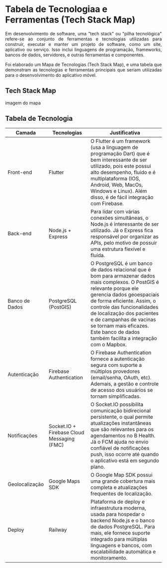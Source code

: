 # Tabela de Tecnologiaa e Ferramentas (Tech Stack Map)

<p align="justify"> Em desenvolvimento de software, uma "tech stack" ou "pilha tecnológica" refere-se ao conjunto de ferramentas e tecnologias utilizadas para construir, executar e manter um projeto de software, como um site, aplicativo ou serviço. Isso inclui linguagens de programação, frameworks, bancos de dados, servidores, e outras ferramentas e componentes.

<p align="justify"> Foi elaborado um Mapa de Tecnologias (Tech Stack Map), e uma tabela que demonstram as tecnologias e ferramentas principais que seriam utilizadas para o desenvolvimento do aplicativo móvel.

## Tech Stack Map
imagem do mapa
## Tabela de Tecnologia

|Camada|Tecnologias|Justificativa|
|-|-|-|
|Front-end|Flutter|O Flutter é um framework (usa a linguagem de programação Dart) que é bem interessante de ser utilizado, pois este possui alto desempenho, fluido e é multiplataforma (IOS, Android, Web, MacOs, Windows e Linux). Além disso, é de fácil integração com Firebase.|
|Back-end|Node.js + Express|Para lidar com várias conexões simultâneas, o Node.js é interessante de ser utilizado. Já o Express fica responsável por organizar as APIs, pelo motivo de possuir uma estrutura flexível e fluída.|
|Banco de Dados|PostgreSQL (PostGIS)|O PostgreSQL é um banco de dados relacional que é bom para armazenar dados mais complexos. O PostGIS é relevante porque ele gerencia dados geoespaciais de forma eficiente. Assim, o controle das funcionalidades de localização dos pacientes e de campanhas de vacinas se tornam mais eficazes. Este banco de dados também facilita a integração com o Mapbox.|
|Autenticação|Firebase Authentication|O Firebase Authentication fornece a autenticação segura com suporte a múltiplos provedores (email/senha, OAuth, etc). Ademais, a gestão e controle de acesso dos usuários se tornam simplificadas.|
|Notificações|Socket.IO + Firebase Cloud Messaging (FMC)|O Socket.IO possibilita comunicação bidirecional persistente, o qual permite atualizações instantâneas que são relevantes para os agendamentos no B Health. Já o FCM ajuda no envio confiável de notificações push, isso ocorre até quando o aplicativo está em segundo plano.|
|Geolocalização|Google Maps SDK|O Google Map SDK possui uma grande cobertura mais completa e atualizações frequentes de localização.|
|Deploy|Railway|Plataforma de deploy e infraestrutura moderna, usada para hospedar o backend Node.js e o banco de dados PostgreSQL. Para mais, ele fornece suporte integrado para múltiplas linguagens e bancos, com escalabilidade automática e monitoramento.|
